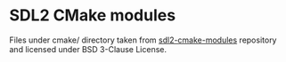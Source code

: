 # SDL2 CMake modules

Files under cmake/ directory taken from
[sdl2-cmake-modules](https://gitlab.com/aminosbh/sdl2-cmake-modules/)
repository and licensed under BSD 3-Clause License.

